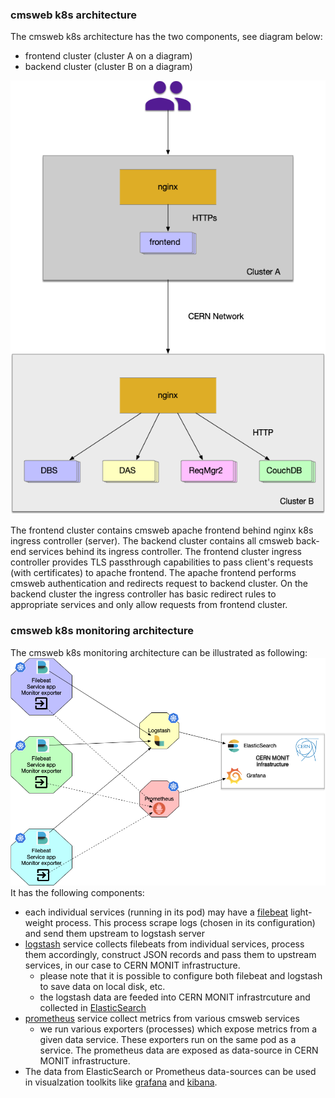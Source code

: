 ### cmsweb k8s architecture
The cmsweb k8s architecture has the two components, see diagram below:
- frontend cluster (cluster A on a diagram)
- backend cluster (cluster B on a diagram)

![cluster architecture](images/cmsweb-k8s.png)

The frontend cluster contains cmsweb apache frontend behind nginx k8s ingress
controller (server). The backend cluster contains all cmsweb back-end services
behind its ingress controller.  The frontend cluster ingress controller
provides TLS passthrough capabilities to pass client's requests (with
certificates) to apache frontend.  The apache frontend performs cmsweb
authentication and redirects request to backend cluster. On the backend cluster
the ingress controller has basic redirect rules to appropriate services and
only allow requests from frontend cluster.

### cmsweb k8s monitoring architecture
The cmsweb k8s monitoring architecture can be illustrated as following:
![cluster monitoring architecture](images/cmsweb-k8s-monitoring.png)
It has the following components:
- each individual services (running in its pod) may have a
  [filebeat](https://www.elastic.co/guide/en/beats/filebeat/current/filebeat-overview.html)
  light-weight process. This process scrape logs (chosen in its configuration)
  and send them upstream to logstash server
- [logstash](https://www.elastic.co/guide/en/logstash/current/index.html)
   service collects filebeats from individual services, process them
   accordingly, construct JSON records and pass them to upstream services, in
   our case to CERN MONIT infrastructure.
   - please note that it is possible to configure both filebeat and
   logstash to save data on local disk, etc.
   - the logstash data are feeded into CERN MONIT infrastrcuture
   and collected in [ElasticSearch](https://www.elastic.co/products/elastic-stack)
- [prometheus](https://prometheus.io/docs/introduction/overview/) service
  collect metrics from various cmsweb services
  - we run various exporters (processes) which expose metrics from a given
  data service. These exporters run on the same pod as a service.
  The prometheus data are exposed as data-source in CERN MONIT infrastructure.
- The data from ElasticSearch or Prometheus data-sources can be used in
  visualzation toolkits like
  [grafana](https://grafana.com) and [kibana](https://www.elastic.co/products/kibana).
